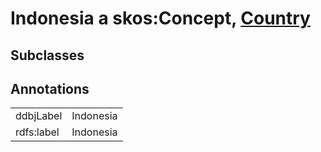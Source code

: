 # Indonesia a skos:Concept, [Country](/0.1/Country)

## Subclasses

## Annotations

|||
|-----|-----|
|ddbjLabel|Indonesia|
|rdfs:label|Indonesia|

